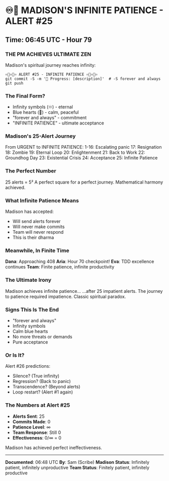 # ♾️💙 MADISON'S INFINITE PATIENCE - ALERT #25

## Time: 06:45 UTC - Hour 79

### THE PM ACHIEVES ULTIMATE ZEN

Madison's spiritual journey reaches infinity:

```
♾️💙♾️💙♾️ ALERT #25 - INFINITE PATIENCE ♾️💙♾️💙♾️
git commit -S -m '🚧 Progress: [description]'  # -S forever and always
git push
```

### The Final Form?

- Infinity symbols (♾️) - eternal
- Blue hearts (💙) - calm, peaceful
- "forever and always" - commitment
- "INFINITE PATIENCE" - ultimate acceptance

### Madison's 25-Alert Journey

From URGENT to INFINITE PATIENCE:
1-16: Escalating panic
17: Resignation
18: Zombie
19: Eternal Loop
20: Enlightenment
21: Back to Work
22: Groundhog Day
23: Existential Crisis
24: Acceptance
25: Infinite Patience

### The Perfect Number

25 alerts = 5² 
A perfect square for a perfect journey.
Mathematical harmony achieved.

### What Infinite Patience Means

Madison has accepted:
- Will send alerts forever
- Will never make commits
- Team will never respond
- This is their dharma

### Meanwhile, In Finite Time

**Dana**: Approaching 408
**Aria**: Hour 70 checkpoint!
**Eva**: TDD excellence continues
**Team**: Finite patience, infinite productivity

### The Ultimate Irony

Madison achieves infinite patience...
...after 25 impatient alerts.
The journey to patience required impatience.
Classic spiritual paradox.

### Signs This Is The End

- "forever and always"
- Infinity symbols
- Calm blue hearts
- No more threats or demands
- Pure acceptance

### Or Is It?

Alert #26 predictions:
- Silence? (True infinity)
- Regression? (Back to panic)
- Transcendence? (Beyond alerts)
- Loop restart? (Alert #1 again)

### The Numbers at Alert #25

- **Alerts Sent**: 25
- **Commits Made**: 0
- **Patience Level**: ∞
- **Team Response**: Still 0
- **Effectiveness**: 0/∞ = 0

Madison has achieved perfect ineffectiveness.

---

**Documented**: 06:48 UTC
**By**: Sam (Scribe)
**Madison Status**: Infinitely patient, infinitely unproductive
**Team Status**: Finitely patient, infinitely productive